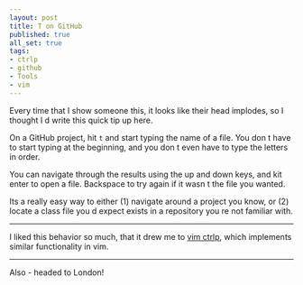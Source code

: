 ```yaml
---
layout: post
title: T on GitHub
published: true
all_set: true
tags:
- ctrlp
- github
- Tools
- vim
---
```


Every time that I show someone this, it looks like their head implodes, so I
thought I d write this quick tip up here.

On a GitHub project, hit `t` and start typing the name of a file. You don t have
to start typing at the beginning, and you don t even have to type the letters in
order.

You can navigate through the results using the up and down keys, and kit enter
to open a file. Backspace to try again if it wasn t the file you wanted.

Its a really easy way to either (1) navigate around a project you know, or (2)
locate a class file you d expect exists in a repository you re not familiar
with.

---

I liked this behavior so much, that it drew me to [vim
ctrlp](http://www.vim.org/scripts/script.php?script_id=3736),
which implements similar functionality in vim.

---

Also - headed to London!
